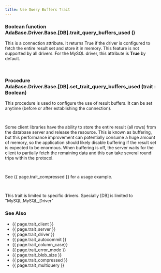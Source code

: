 ```yaml
---
title: Use Query Buffers Trait
---
```


<div class="leftside">
<h3>Boolean function<br/>
AdaBase.Driver.Base.[DB].trait_query_buffers_used ()</h3>
<p>This is a connection attribute.  It returns True if the driver is
configured to fetch the entire result set and store it in memory.
This feature is not supported by all drivers.  For the
MySQL driver, this attribute is <b>True</b> by default.</p>
<br/>
<h3>Procedure<br/>
AdaBase.Driver.Base.[DB].set_trait_query_buffers_used (trait : Boolean)</h3>
<p>This procedure is used to configure the use of result buffers.  It can be
set anytime (before or after establishing the connection).</p>
<br/>
<p>Some client libraries have the ability to store the entire result (all
rows) from the database server and release the resource.  This is known as
buffering, but this performance improvement can potentially consume a huge
amount of memory, so the application should likely disable buffering if the
result set is expected to be enormous. When buffering is off, the server
waits for the client to partially fetch the remaining data and this can
take several round trips within the protocol.</p>
<br/>
<p class="caption">See {{ page.trait_compressed }} for a usage example.</p>
<br/>
<p>This trait is limited to specific drivers.  Specially [DB] is limited to "MySQL.MySQL_Driver"</p>
</div>
<div class="sidenav">
  <h3>See Also</h3>
  <ul>
    <li>{{ page.trait_client }}</li>
    <li>{{ page.trait_server }}</li>
    <li>{{ page.trait_driver }}</li>
    <li>{{ page.trait_autocommit }}</li>
    <li>{{ page.trait_column_case}}</li>
    <li>{{ page.trait_error_mode }}</li>
    <li>{{ page.trait_blob_size }}</li>
    <li>{{ page.trait_compressed }}</li>
    <li>{{ page.trait_multiquery }}</li>
  </ul>
</div>
